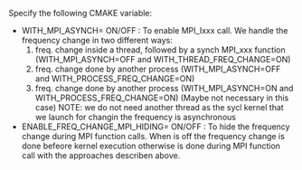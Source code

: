 Specify the following CMAKE variable:
- WITH_MPI_ASYNCH= ON/OFF : To enable MPI_Ixxx call. We handle the frequency change in two different ways:
    1. freq. change inside a thread, followed by a synch MPI_xxx function (WITH_MPI_ASYNCH=OFF and WITH_THREAD_FREQ_CHANGE=ON)
    2. freq. change done by another process (WITH_MPI_ASYNCH=OFF and WITH_PROCESS_FREQ_CHANGE=ON)
    3. freq. change done by another process (WITH_MPI_ASYNCH=ON and WITH_PROCESS_FREQ_CHANGE=ON) (Maybe not necessary in this case)
NOTE: we do not need another thread as the sycl kernel that we launch for changin the frequency is asynchronous
- ENABLE_FREQ_CHANGE_MPI_HIDING= ON/OFF : To hide the frequency change during MPI function calls. When is off the frequency change is done befeore kernel execution otherwise is done during MPI function call with the approaches describen above.
